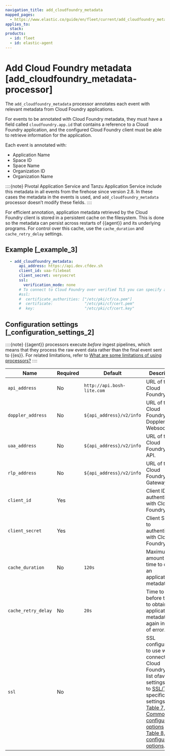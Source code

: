 ```yaml
---
navigation_title: add_cloudfoundry_metadata
mapped_pages:
  - https://www.elastic.co/guide/en/fleet/current/add_cloudfoundry_metadata-processor.html
applies_to:
  stack:
products:
  - id: fleet
  - id: elastic-agent
---
```


# Add Cloud Foundry metadata [add_cloudfoundry_metadata-processor]


The `add_cloudfoundry_metadata` processor annotates each event with relevant metadata from Cloud Foundry applications.

For events to be annotated with Cloud Foundry metadata, they must have a field called `cloudfoundry.app.id` that contains a reference to a Cloud Foundry application, and the configured Cloud Foundry client must be able to retrieve information for the application.

Each event is annotated with:

* Application Name
* Space ID
* Space Name
* Organization ID
* Organization Name

::::{note}
Pivotal Application Service and Tanzu Application Service include this metadata in all events from the firehose since version 2.8. In these cases the metadata in the events is used, and `add_cloudfoundry_metadata` processor doesn’t modify these fields.
::::


For efficient annotation, application metadata retrieved by the Cloud Foundry client is stored in a persistent cache on the filesystem. This is done so the metadata can persist across restarts of {{agent}} and its underlying programs. For control over this cache, use the `cache_duration` and `cache_retry_delay` settings.


## Example [_example_3]

```yaml
  - add_cloudfoundry_metadata:
      api_address: https://api.dev.cfdev.sh
      client_id: uaa-filebeat
      client_secret: verysecret
      ssl:
        verification_mode: none
      # To connect to Cloud Foundry over verified TLS you can specify a client and CA certificate.
      #ssl:
      #  certificate_authorities: ["/etc/pki/cf/ca.pem"]
      #  certificate:              "/etc/pki/cf/cert.pem"
      #  key:                      "/etc/pki/cf/cert.key"
```


## Configuration settings [_configuration_settings_2]

::::{note}
{{agent}} processors execute *before* ingest pipelines, which means that they process the raw event data rather than the final event sent to {{es}}. For related limitations, refer to [What are some limitations of using processors?](/reference/fleet/agent-processors.md#limitations)
::::


| Name | Required | Default | Description |
| --- | --- | --- | --- |
| `api_address` | No | `http://api.bosh-lite.com` | URL of the Cloud Foundry API. |
| `doppler_address` | No | `${api_address}/v2/info` | URL of the Cloud Foundry Doppler Websocket. |
| `uaa_address` | No | `${api_address}/v2/info` | URL of the Cloud Foundry UAA API. |
| `rlp_address` | No | `${api_address}/v2/info` | URL of the Cloud Foundry RLP Gateway. |
| `client_id` | Yes |  | Client ID to authenticate with Cloud Foundry. |
| `client_secret` | Yes |  | Client Secret to authenticate with Cloud Foundry. |
| `cache_duration` | No | `120s` | Maximum amount of time to cache an application’s metadata. |
| `cache_retry_delay` | No | `20s` | Time to wait before trying to obtain an application’s metadata again in case of error. |
| `ssl` | No |  | SSL configuration to use when connecting to Cloud Foundry. For a list ofavailable settings, refer to [SSL/TLS](/reference/fleet/elastic-agent-ssl-configuration.md), specificallythe settings under [Table 7, Common configuration options](/reference/fleet/elastic-agent-ssl-configuration.md#common-ssl-options) and [Table 8, Client configuration options](/reference/fleet/elastic-agent-ssl-configuration.md#client-ssl-options). |

